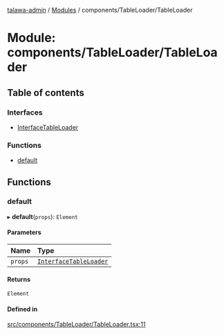[talawa-admin](../README.md) / [Modules](../modules.md) / components/TableLoader/TableLoader

# Module: components/TableLoader/TableLoader

## Table of contents

### Interfaces

- [InterfaceTableLoader](../interfaces/components_TableLoader_TableLoader.InterfaceTableLoader.md)

### Functions

- [default](components_TableLoader_TableLoader.md#default)

## Functions

### default

▸ **default**(`props`): `Element`

#### Parameters

| Name | Type |
| :------ | :------ |
| `props` | [`InterfaceTableLoader`](../interfaces/components_TableLoader_TableLoader.InterfaceTableLoader.md) |

#### Returns

`Element`

#### Defined in

[src/components/TableLoader/TableLoader.tsx:11](https://github.com/Sejal1411/talawa-admin/blob/2150bf1/src/components/TableLoader/TableLoader.tsx#L11)
